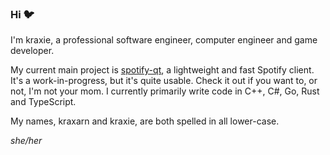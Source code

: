 ### Hi :bird:

I'm kraxie, a professional software engineer, computer engineer and game developer.

My current main project is [spotify-qt](https://github.com/kraxarn/spotify-qt), a lightweight and fast Spotify client. It's a work-in-progress, but it's quite usable. Check it out if you want to, or not, I'm not your mom. I currently primarily write code in C++, C#, Go, Rust and TypeScript.

My names, kraxarn and kraxie, are both spelled in all lower-case.

*she/her*

